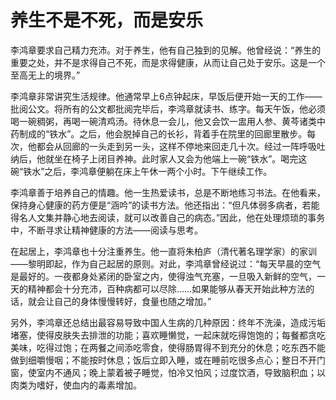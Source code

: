 # 养生不是不死，而是安乐

李鸿章要求自己精力充沛。对于养生，他有自己独到的见解。他曾经说：“养生的重要之处，并不是求得自己不死，而是求得健康，从而让自己处于安乐。这是一个至高无上的境界。”

李鸿章非常讲究生活规律。他通常早上6点钟起床，早饭后便开始一天的工作——批阅公文。将所有的公文都批阅完毕后，李鸿章就读书、练字。每天午饭，他必须喝一碗稠粥，再喝一碗清鸡汤。待休息一会儿，他又会饮一盅用人参、黄芩诸类中药制成的“铁水”。之后，他会脱掉自己的长衫，背着手在院里的回廊里散步。每次，他都会从回廊的一头走到另一头，这样不停地来回走几十次。经过一阵呼吸吐纳后，他就坐在椅子上闭目养神。此时家人又会为他端上一碗“铁水”。喝完这碗“铁水”之后，李鸿章便躺在床上午休一两个小时。下午继续工作。

李鸿章善于培养自己的情趣。他一生热爱读书，总是不断地练习书法。在他看来，保持身心健康的药方便是“涵吟”的读书方法。他还指出：“但凡体弱多病者，若能得名人文集并静心地去阅读，就可以改善自己的病态。”因此，他在处理烦琐的事务中，不断寻求让精神健康的方法——阅读与思考。

在起居上，李鸿章也十分注重养生。他一直将朱柏庐（清代著名理学家）的家训——黎明即起，作为自己起居的原则。对此，李鸿章曾经说过：“每天早晨的空气是最好的。一夜都身处紧闭的卧室之内，使得浊气充塞，一旦吸入新鲜的空气，一天的精神都会十分充沛，百种病都可以尽除……如果能够从春天开始此种方法的话，就会让自己的身体慢慢转好，食量也随之增加。”

另外，李鸿章还总结出最容易导致中国人生病的几种原因：终年不洗澡，造成污垢堵塞，使得皮肤失去排泄的功能；喜欢睡懒觉，一起床就吃得饱饱的；每餐都贪吃美味，吃得过饱；在两餐之间添吃零食，使得肠胃得不到充分的休息；吃东西不能做到细嚼慢咽；不能按时休息；饭后立即入睡，或在睡前吃很多点心；整日不开门窗，使室内不通风；晚上蒙着被子睡觉，怕冷又怕风；过度饮酒，导致脑积血；以肉类为嗜好，使血内的毒素增加。